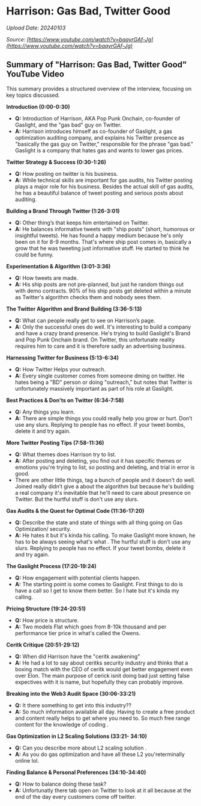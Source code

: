 # Harrison: Gas Bad, Twitter Good

*Upload Date: 20240103*

*Source: [https://www.youtube.com/watch?v=baayrGAf-Jg](https://www.youtube.com/watch?v=baayrGAf-Jg)*


## Summary of "Harrison: Gas Bad, Twitter Good" YouTube Video

This summary provides a structured overview of the interview, focusing on key topics discussed.

**Introduction (0:00-0:30)**

*   **Q:** Introduction of Harrison, AKA Pop Punk Onchain, co-founder of Gaslight, and the "gas bad" guy on Twitter.
*   **A:** Harrison introduces himself as co-founder of Gaslight, a gas optimization auditing company, and explains his Twitter presence as "basically the gas guy on Twitter," responsible for the phrase "gas bad." Gaslight is a company that hates gas and wants to lower gas prices.

**Twitter Strategy & Success (0:30-1:26)**

*   **Q:** How posting on twitter is his business.
*   **A:** While technical skills are important for gas audits, his Twitter posting plays a major role for his business. Besides the actual skill of gas audits, he has a beautiful balance of tweet posting and serious posts about auditing.

 **Building a Brand Through Twitter (1:26-3:01)**

*   **Q:** Other thing’s that keeps him entertained on Twitter.
*   **A:** He balances informative tweets with "ship posts" (short, humorous or insightful tweets). He has found a happy medium because he's only been on it for 8-9 months. That's where ship post comes in, basically a grow that he was tweeting just informative stuff. He started to think he could be funny.

**Experimentation & Algorithm (3:01-3:36)**

*   **Q:** How tweets are made.
*   **A:** His ship posts are not pre-planned, but just he random things out with demo contracts. 90% of his ship posts get deleted within a minute as Twitter's algorithm checks them and nobody sees them.

**The Twitter Algorithm and Brand Building (3:36-5:13)**

*   **Q:** What can people really get to see on Harrison’s page.
*   **A:** Only the successful ones do well. It's interesting to build a company and have a crazy brand presence. He's trying to build Gaslight's Brand and Pop Punk Onchain brand. On Twitter, this unfortunate reality requires him to care and it is therefore sadly an advertising business.

**Harnessing Twitter for Business (5:13-6:34)**

*   **Q:** How Twitter Helps your outreach.
*   **A:** Every single customer comes from someone dming on twitter. He hates being a "BD" person or doing "outreach," but notes that Twitter is unfortunately massively important as part of his role at Gaslight.

**Best Practices & Don'ts on Twitter (6:34-7:58)**

*   **Q:** Any things you learn.
*   **A:** There are simple things you could really help you grow or hurt. Don’t use any slurs. Replying to people has no effect. If your tweet bombs, delete it and try again.

**More Twitter Posting Tips (7:58-11:36)**

*   **Q:** What themes does Harrison try to list.
*   **A:** After posting and deleting, you find out it has specific themes or emotions you're trying to list, so posting and deleting, and trial in error is good.
*   There are other little things, tag a bunch of people and it doesn't do well. Joined really didn’t give a about the algorithm but because he's building a real company it's inevitable that he'll need to care about presence on Twitter. But the hurtful stuff is don't use any slurs.

**Gas Audits & the Quest for Optimal Code (11:36-17:20)**

*   **Q:** Describe the state and state of things with all thing going on Gas Optimization/ security.
*   **A:** He hates it but it's kinda his calling. To make Gaslight more known, he has to be always seeing what's what . The hurtful stuff is don’t use any slurs. Replying to people has no effect. If your tweet bombs, delete it and try again.

**The Gaslight Process (17:20-19:24)**

*   **Q:** How engagement with potential clients happen.
*   **A:** The starting point is some comes to Gaslight. First things to do is have a call so I get to know them better. So I hate but it's kinda my calling.

**Pricing Structure (19:24-20:51)**

*   **Q:** How price is structure.
*   **A:** Two models Flat which goes from 8-10k thousand and per performance tier price in what's called the Owens.

**Ceritk Critique (20:51-29:12)**

*   **Q:** When did Harrison have the "ceritk awakening"
*   **A:** He had a lot to say about ceritks security industry and thinks that a boxing match with the CEO of ceritk would get better engagement even over Elon. The main purpose of cerick isnit doing bad just setting false expectives with it is name, but hopefully they can probably improve.

**Breaking into the Web3 Audit Space (30:06-33:21)**

*   **Q:** It there something to get into this industry??
*   **A:** So much information available all day. Having to create a free product and content really helps to get where you need to. So much free range content for the knowledge of coding .

**Gas Optimization in L2 Scaling Solutions (33:21-
34:10)**

*   **Q:** Can you describe more about L2 scaling solution .
*   **A:** As you do gas optimization and have all these L2 you'reterminally online lol.

**Finding Balance & Personal Preferences (34:10-34:40)**

*   **Q:** How to balance doing these task?
*   **A:** Unfortunatly there tab open on Twitter to look at it all because at the end of the day every customers come off twitter.

